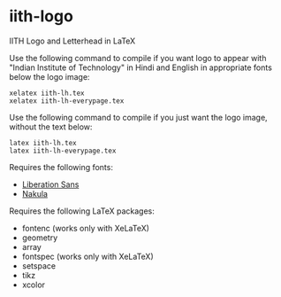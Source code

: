 # iith-logo
IITH Logo and Letterhead in LaTeX

Use the following command to compile if you want logo to appear with "Indian Institute of Technology" in Hindi and English in appropriate fonts below the logo image:

    xelatex iith-lh.tex
    xelatex iith-lh-everypage.tex


Use the following command to compile if you just want the logo image, without the text below:

    latex iith-lh.tex
    latex iith-lh-everypage.tex
  
Requires the following fonts:

* [Liberation Sans](https://www.fontsquirrel.com/fonts/download/liberation-sans)
* [Nakula](http://bombay.indology.info/software/fonts/devanagari/nakula.ttf)

Requires the following LaTeX packages:

* fontenc (works only with XeLaTeX)
* geometry
* array
* fontspec (works only with XeLaTeX)
* setspace
* tikz
* xcolor
